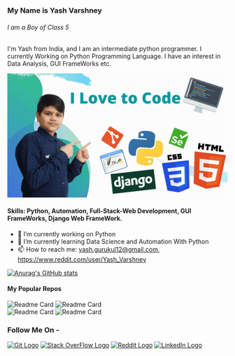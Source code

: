 ### My Name is Yash Varshney
###### I am a Boy of Class 5
I'm Yash from India, and I am an intermediate python programmer. I currently Working on Python Programming Language. I have an interest in Data Analysis, GUI FrameWorks etc.

<img src="Img.gif" alt="Img" width="700">

#### Skills: Python, Automation, Full-Stack-Web Development, GUI FrameWorks, Django Web FrameWork.

- 🔭 I’m currently working on Python 
- 🌱 I’m currently learning Data Science and Automation With Python 
- 📫 How to reach me: yash.gurukul12@gmail.com, https://www.reddit.com/user/Yash_Varshney 

[![Anurag's GitHub stats](https://github-readme-stats.vercel.app/api?username=Yash-Varshney-Creativities)](https://github.com/anuraghazra/github-readme-stats)
<br>
#### My Popular Repos
![Readme Card](https://github-readme-stats.vercel.app/api/pin/?username=Yash-Varshney-Creativities&repo=YouTube-Video-Downloader-GUI) 
![Readme Card](https://github-readme-stats.vercel.app/api/pin/?username=Yash-Varshney-Creativities&repo=Numbers-to-Number-Names) 
<br>
![Readme Card](https://github-readme-stats.vercel.app/api/pin/?username=Yash-Varshney-Creativities&repo=Motion-Detection) 
![Readme Card](https://github-readme-stats.vercel.app/api/pin/?username=Yash-Varshney-Creativities&repo=MyDjangoWebsite) 
<br>

<h3>Follow Me On - </h3>
<a href="https://github.com/Yash-Varshney-Creativities/"><img
                    alt="Git Logo" src="https://image.flaticon.com/icons/png/512/25/25231.png" width="50"></a>
<a href="https://stackoverflow.com/users/14743453/yash-varshney"><img
                    alt="Stack OverFlow Logo" src="https://image.flaticon.com/icons/png/512/2111/2111628.png"
                    width="50"></a>
<a href="https://www.reddit.com/user/Yash_Varshney"><img
                    alt="Reddit Logo"
                    src="https://external-preview.redd.it/iDdntscPf-nfWKqzHRGFmhVxZm4hZgaKe5oyFws-yzA.png?auto=webp&s=38648ef0dc2c3fce76d5e1d8639234d8da0152b2"
                    width="50"></a>
<a href="https://www.linkedin.com/in/yash-varshney-71a0111b6/"><img
                    alt="LinkedIn Logo" src="https://image.flaticon.com/icons/png/512/174/174857.png"
                    width="50"></a>

